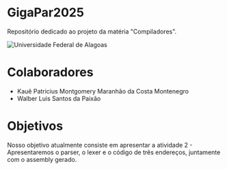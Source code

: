 # GigaPar2025
Repositório dedicado ao projeto da matéria "Compiladores". 

![Universidade Federal de Alagoas](https://upload.wikimedia.org/wikipedia/commons/7/71/Bras%C3%A3o_Ufal.png)

# Colaboradores

* Kauê Patricius Montgomery Maranhão da Costa Montenegro
* Walber Luis Santos da Paixão 


# Objetivos
Nosso objetivo atualmente consiste em apresentar a atividade 2 - Apresentaremos o parser, o lexer e o código de três endereços, juntamente com o assembly gerado.
